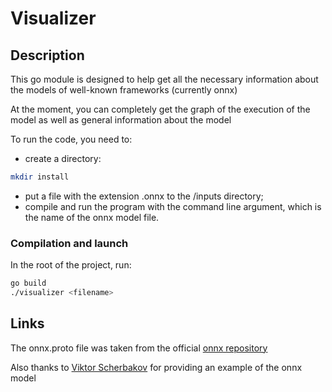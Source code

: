 # Visualizer

## Description

This go module is designed to help get all the necessary information about the models of well-known frameworks 
(currently onnx)

At the moment, you can completely get the graph of the execution of the model as well as general information about the
model

To run the code, you need to:
- create a directory:
```bash
mkdir install
```
- put a file with the extension .onnx to the /inputs directory;
- compile and run the program with the command line argument, which is the name of the onnx model file.

### Compilation and launch

In the root of the project, run:

```bash
go build
./visualizer <filename>
```

## Links
The onnx.proto file was taken from the official [onnx repository](https://github.com/onnx/onnx)

Also thanks to [Viktor Scherbakov](https://github.com/ViktorooReps) for providing an example of the onnx model